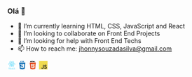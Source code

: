 ### Olá 👋

- 🌱 I’m currently learning HTML, CSS, JavaScript and React 
- 👯 I’m looking to collaborate on Front End Projects
- 🤔 I’m looking for help with Front End Techs
- 📫 How to reach me: jhonnysouzadasilva@gmail.com

<p align="left">
<img src="https://raw.githubusercontent.com/devicons/devicon/master/icons/react/react-original-wordmark.svg" alt="react" width="20" height="20"/>
<img src="https://raw.githubusercontent.com/devicons/devicon/master/icons/css3/css3-plain-wordmark.svg" alt="css3"  width="20" height="20"/>
<img src="https://raw.githubusercontent.com/devicons/devicon/master/icons/html5/html5-original-wordmark.svg" alt="html5"  width="20" height="20"/>
<img src="https://raw.githubusercontent.com/devicons/devicon/master/icons/javascript/javascript-original.svg" alt="javascript" width="20" height="20"/>
 </p>
